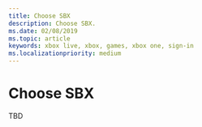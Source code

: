 ```yaml
---
title: Choose SBX
description: Choose SBX.
ms.date: 02/08/2019
ms.topic: article
keywords: xbox live, xbox, games, xbox one, sign-in
ms.localizationpriority: medium
---
```

# Choose SBX

TBD

